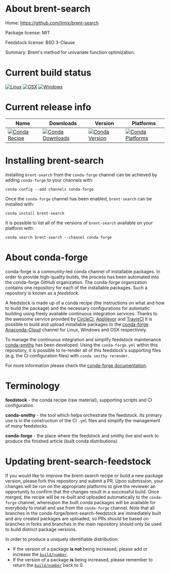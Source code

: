 About brent-search
==================

Home: https://github.com/limix/brent-search

Package license: MIT

Feedstock license: BSD 3-Clause

Summary: Brent's method for univariate function optimization.



Current build status
====================

[![Linux](https://img.shields.io/circleci/project/github/conda-forge/brent-search-feedstock/master.svg?label=Linux)](https://circleci.com/gh/conda-forge/brent-search-feedstock)
[![OSX](https://img.shields.io/travis/conda-forge/brent-search-feedstock/master.svg?label=macOS)](https://travis-ci.org/conda-forge/brent-search-feedstock)
[![Windows](https://img.shields.io/appveyor/ci/conda-forge/brent-search-feedstock/master.svg?label=Windows)](https://ci.appveyor.com/project/conda-forge/brent-search-feedstock/branch/master)

Current release info
====================

| Name | Downloads | Version | Platforms |
| --- | --- | --- | --- |
| [![Conda Recipe](https://img.shields.io/badge/recipe-brent--search-green.svg)](https://anaconda.org/conda-forge/brent-search) | [![Conda Downloads](https://img.shields.io/conda/dn/conda-forge/brent-search.svg)](https://anaconda.org/conda-forge/brent-search) | [![Conda Version](https://img.shields.io/conda/vn/conda-forge/brent-search.svg)](https://anaconda.org/conda-forge/brent-search) | [![Conda Platforms](https://img.shields.io/conda/pn/conda-forge/brent-search.svg)](https://anaconda.org/conda-forge/brent-search) |

Installing brent-search
=======================

Installing `brent-search` from the `conda-forge` channel can be achieved by adding `conda-forge` to your channels with:

```
conda config --add channels conda-forge
```

Once the `conda-forge` channel has been enabled, `brent-search` can be installed with:

```
conda install brent-search
```

It is possible to list all of the versions of `brent-search` available on your platform with:

```
conda search brent-search --channel conda-forge
```


About conda-forge
=================

conda-forge is a community-led conda channel of installable packages.
In order to provide high-quality builds, the process has been automated into the
conda-forge GitHub organization. The conda-forge organization contains one repository
for each of the installable packages. Such a repository is known as a *feedstock*.

A feedstock is made up of a conda recipe (the instructions on what and how to build
the package) and the necessary configurations for automatic building using freely
available continuous integration services. Thanks to the awesome service provided by
[CircleCI](https://circleci.com/), [AppVeyor](http://www.appveyor.com/)
and [TravisCI](https://travis-ci.org/) it is possible to build and upload installable
packages to the [conda-forge](https://anaconda.org/conda-forge)
[Anaconda-Cloud](http://docs.anaconda.org/) channel for Linux, Windows and OSX respectively.

To manage the continuous integration and simplify feedstock maintenance
[conda-smithy](http://github.com/conda-forge/conda-smithy) has been developed.
Using the ``conda-forge.yml`` within this repository, it is possible to re-render all of
this feedstock's supporting files (e.g. the CI configuration files) with ``conda smithy rerender``.

For more information please check the [conda-forge documentation](https://conda-forge.org/docs/).

Terminology
===========

**feedstock** - the conda recipe (raw material), supporting scripts and CI configuration.

**conda-smithy** - the tool which helps orchestrate the feedstock.
                   Its primary use is in the construction of the CI ``.yml`` files
                   and simplify the management of *many* feedstocks.

**conda-forge** - the place where the feedstock and smithy live and work to
                  produce the finished article (built conda distributions)


Updating brent-search-feedstock
===============================

If you would like to improve the brent-search recipe or build a new
package version, please fork this repository and submit a PR. Upon submission,
your changes will be run on the appropriate platforms to give the reviewer an
opportunity to confirm that the changes result in a successful build. Once
merged, the recipe will be re-built and uploaded automatically to the
`conda-forge` channel, whereupon the built conda packages will be available for
everybody to install and use from the `conda-forge` channel.
Note that all branches in the conda-forge/brent-search-feedstock are
immediately built and any created packages are uploaded, so PRs should be based
on branches in forks and branches in the main repository should only be used to
build distinct package versions.

In order to produce a uniquely identifiable distribution:
 * If the version of a package **is not** being increased, please add or increase
   the [``build/number``](http://conda.pydata.org/docs/building/meta-yaml.html#build-number-and-string).
 * If the version of a package **is** being increased, please remember to return
   the [``build/number``](http://conda.pydata.org/docs/building/meta-yaml.html#build-number-and-string)
   back to 0.